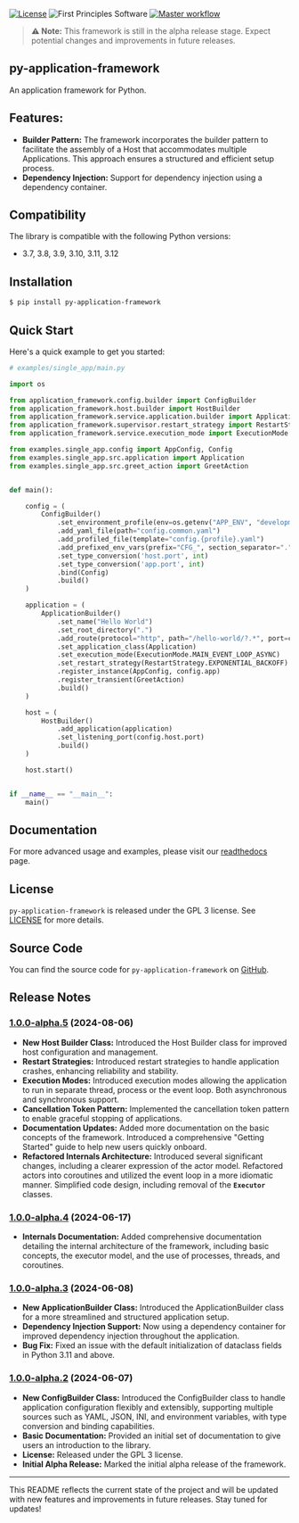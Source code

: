 
[![License](https://img.shields.io/badge/License-GPLv3-blue.svg)](https://www.gnu.org/licenses/gpl-3.0.html)
![First Principles Software](https://img.shields.io/badge/Powered_by-First_Principles_Software-blue)
[![Master workflow](https://github.com/runemalm/py-application-framework/actions/workflows/master.yml/badge.svg?branch=master)](https://github.com/runemalm/py-application-framework/actions/workflows/master.yml)

> **⚠️ Note:** This framework is still in the alpha release stage. Expect potential changes and improvements in future releases.

## py-application-framework

An application framework for Python.

## Features:

- **Builder Pattern:** The framework incorporates the builder pattern to facilitate the assembly of a Host that accommodates multiple Applications. This approach ensures a structured and efficient setup process.
- **Dependency Injection:** Support for dependency injection using a dependency container.

## Compatibility

The library is compatible with the following Python versions:

- 3.7, 3.8, 3.9, 3.10, 3.11, 3.12

## Installation

```bash
$ pip install py-application-framework
```
  
## Quick Start

Here's a quick example to get you started:

```python
# examples/single_app/main.py

import os

from application_framework.config.builder import ConfigBuilder
from application_framework.host.builder import HostBuilder
from application_framework.service.application.builder import ApplicationBuilder
from application_framework.supervisor.restart_strategy import RestartStrategy
from application_framework.service.execution_mode import ExecutionMode

from examples.single_app.config import AppConfig, Config
from examples.single_app.src.application import Application
from examples.single_app.src.greet_action import GreetAction


def main():

    config = (
        ConfigBuilder()
            .set_environment_profile(env=os.getenv("APP_ENV", "development"))
            .add_yaml_file(path="config.common.yaml")
            .add_profiled_file(template="config.{profile}.yaml")
            .add_prefixed_env_vars(prefix="CFG_", section_separator=".")
            .set_type_conversion('host.port', int)
            .set_type_conversion('app.port', int)
            .bind(Config)
            .build()
    )

    application = (
        ApplicationBuilder()
            .set_name("Hello World")
            .set_root_directory(".")
            .add_route(protocol="http", path="/hello-world/?.*", port=config.app.port)
            .set_application_class(Application)
            .set_execution_mode(ExecutionMode.MAIN_EVENT_LOOP_ASYNC)
            .set_restart_strategy(RestartStrategy.EXPONENTIAL_BACKOFF)
            .register_instance(AppConfig, config.app)
            .register_transient(GreetAction)
            .build()
    )

    host = (
        HostBuilder()
            .add_application(application)
            .set_listening_port(config.host.port)
            .build()
    )

    host.start()


if __name__ == "__main__":
    main()
```

## Documentation

For more advanced usage and examples, please visit our [readthedocs](https://py-application-framework.readthedocs.io/en/latest/) page.

## License

`py-application-framework` is released under the GPL 3 license. See [LICENSE](LICENSE) for more details.

## Source Code

You can find the source code for `py-application-framework` on [GitHub](https://github.com/runemalm/py-application-framework).

## Release Notes

### [1.0.0-alpha.5](https://github.com/runemalm/py-application-framework/releases/tag/v1.0.0-alpha.5) (2024-08-06)

- **New Host Builder Class:** Introduced the Host Builder class for improved host configuration and management.
- **Restart Strategies:** Introduced restart strategies to handle application crashes, enhancing reliability and stability.
- **Execution Modes:** Introduced execution modes allowing the application to run in separate thread, process or the event loop. Both asynchronous and synchronous support.
- **Cancellation Token Pattern:** Implemented the cancellation token pattern to enable graceful stopping of applications.
- **Documentation Updates:** Added more documentation on the basic concepts of the framework. Introduced a comprehensive "Getting Started" guide to help new users quickly onboard.
- **Refactored Internals Architecture:** Introduced several significant changes, including a clearer expression of the actor model. Refactored actors into coroutines and utilized the event loop in a more idiomatic manner. Simplified code design, including removal of the **`Executor`** classes.

### [1.0.0-alpha.4](https://github.com/runemalm/py-application-framework/releases/tag/v1.0.0-alpha.4) (2024-06-17)

- **Internals Documentation:** Added comprehensive documentation detailing the internal architecture of the framework, including basic concepts, the executor model, and the use of processes, threads, and coroutines.

### [1.0.0-alpha.3](https://github.com/runemalm/py-application-framework/releases/tag/v1.0.0-alpha.3) (2024-06-08)

- **New ApplicationBuilder Class:** Introduced the ApplicationBuilder class for a more streamlined and structured application setup.
- **Dependency Injection Support:** Now using a dependency container for improved dependency injection throughout the application.
- **Bug Fix:** Fixed an issue with the default initialization of dataclass fields in Python 3.11 and above.

### [1.0.0-alpha.2](https://github.com/runemalm/py-application-framework/releases/tag/v1.0.0-alpha.2) (2024-06-07)

- **New ConfigBuilder Class:** Introduced the ConfigBuilder class to handle application configuration flexibly and extensibly, supporting multiple sources such as YAML, JSON, INI, and environment variables, with type conversion and binding capabilities.
- **Basic Documentation:** Provided an initial set of documentation to give users an introduction to the library.
- **License:** Released under the GPL 3 license.
- **Initial Alpha Release:** Marked the initial alpha release of the framework.

---

This README reflects the current state of the project and will be updated with new features and improvements in future releases. Stay tuned for updates!
